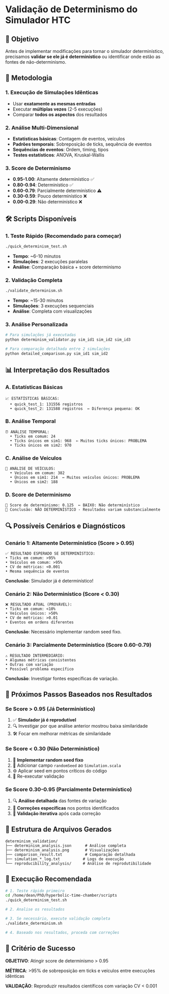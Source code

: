 # Validação de Determinismo do Simulador HTC

## 🎯 Objetivo

Antes de implementar modificações para tornar o simulador determinístico, precisamos **validar se ele já é determinístico** ou identificar onde estão as fontes de não-determinismo.

## 🔬 Metodologia

### **1. Execução de Simulações Idênticas**
- Usar **exatamente as mesmas entradas**
- Executar **múltiplas vezes** (2-5 execuções)
- Comparar **todos os aspectos** dos resultados

### **2. Análise Multi-Dimensional**
- **Estatísticas básicas**: Contagem de eventos, veículos
- **Padrões temporais**: Sobreposição de ticks, sequência de eventos
- **Sequências de eventos**: Ordem, timing, tipos
- **Testes estatísticos**: ANOVA, Kruskal-Wallis

### **3. Score de Determinismo**
- **0.95-1.00**: Altamente determinístico ✅
- **0.80-0.94**: Determinístico ✅
- **0.60-0.79**: Parcialmente determinístico ⚠️
- **0.30-0.59**: Pouco determinístico ❌
- **0.00-0.29**: Não determinístico ❌

## 🛠️ Scripts Disponíveis

### **1. Teste Rápido (Recomendado para começar)**
```bash
./quick_determinism_test.sh
```
- **Tempo**: ~6-10 minutos
- **Simulações**: 2 execuções paralelas
- **Análise**: Comparação básica + score determinismo

### **2. Validação Completa**
```bash
./validate_determinism.sh
```
- **Tempo**: ~15-30 minutos
- **Simulações**: 3 execuções sequenciais
- **Análise**: Completa com visualizações

### **3. Análise Personalizada**
```bash
# Para simulações já executadas
python determinism_validator.py sim_id1 sim_id2 sim_id3

# Para comparação detalhada entre 2 simulações
python detailed_comparison.py sim_id1 sim_id2
```

## 📊 Interpretação dos Resultados

### **A. Estatísticas Básicas**
```
📈 ESTATÍSTICAS BÁSICAS:
  • quick_test_1: 131556 registros
  • quick_test_2: 131588 registros  ← Diferença pequena: OK
```

### **B. Análise Temporal**
```
⏰ ANÁLISE TEMPORAL:
  • Ticks em comum: 24
  • Ticks únicos em sim1: 968  ← Muitos ticks únicos: PROBLEMA
  • Ticks únicos em sim2: 970
```

### **C. Análise de Veículos**
```
🚗 ANÁLISE DE VEÍCULOS:
  • Veículos em comum: 382
  • Únicos em sim1: 214  ← Muitos veículos únicos: PROBLEMA
  • Únicos em sim2: 188
```

### **D. Score de Determinismo**
```
🎯 Score de determinismo: 0.125  ← BAIXO: Não determinístico
📝 Conclusão: NÃO DETERMINÍSTICO - Resultados variam substancialmente
```

## 🔍 Possíveis Cenários e Diagnósticos

### **Cenário 1: Altamente Determinístico (Score > 0.95)**
```
✅ RESULTADO ESPERADO SE DETERMINÍSTICO:
• Ticks em comum: >95% 
• Veículos em comum: >95%
• CV de métricas: <0.001
• Mesma sequência de eventos
```
**Conclusão**: Simulador já é determinístico!

### **Cenário 2: Não Determinístico (Score < 0.30)**
```
❌ RESULTADO ATUAL (PROVÁVEL):
• Ticks em comum: <10%
• Veículos únicos: >50%
• CV de métricas: >0.01
• Eventos em ordens diferentes
```
**Conclusão**: Necessário implementar random seed fixo.

### **Cenário 3: Parcialmente Determinístico (Score 0.60-0.79)**
```
⚠️ RESULTADO INTERMEDIÁRIO:
• Algumas métricas consistentes
• Outras com variação
• Possível problema específico
```
**Conclusão**: Investigar fontes específicas de variação.

## 🎯 Próximos Passos Baseados nos Resultados

### **Se Score > 0.95** (Já Determinístico)
1. ✅ **Simulador já é reprodutível**
2. 🔍 Investigar por que análise anterior mostrou baixa similaridade
3. 🛠️ Focar em melhorar métricas de similaridade

### **Se Score < 0.30** (Não Determinístico)
1. 🔧 **Implementar random seed fixo**
2. 📝 Adicionar campo `randomSeed` ao `Simulation.scala`
3. ⚙️ Aplicar seed em pontos críticos do código
4. 🔄 Re-executar validação

### **Se Score 0.30-0.95** (Parcialmente Determinístico)
1. 🔍 **Análise detalhada** das fontes de variação
2. 🎯 **Correções específicas** nos pontos identificados
3. 🔄 **Validação iterativa** após cada correção

## 📁 Estrutura de Arquivos Gerados

```
determinism_validation/
├── determinism_analysis.json      # Análise completa
├── determinism_analysis.png       # Visualizações
├── comparison_result.txt          # Comparação detalhada
├── simulation_*_log.txt          # Logs de execução
└── reproducibility_analysis/     # Análise de reprodutibilidade
```

## 🚀 Execução Recomendada

```bash
# 1. Teste rápido primeiro
cd /home/dean/PhD/hyperbolic-time-chamber/scripts
./quick_determinism_test.sh

# 2. Analise os resultados

# 3. Se necessário, execute validação completa
./validate_determinism.sh

# 4. Baseado nos resultados, proceda com correções
```

## 🎯 Critério de Sucesso

**OBJETIVO**: Atingir score de determinismo > 0.95

**MÉTRICA**: >95% de sobreposição em ticks e veículos entre execuções idênticas

**VALIDAÇÃO**: Reproduzir resultados científicos com variação CV < 0.001